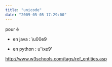 ```yaml
---
title: "unicode"
date: "2009-05-05 17:29:00"
---
```

pour é


- en java : \u00e9 



- en python : u'\xe9'


http://www.w3schools.com/tags/ref_entities.asp
